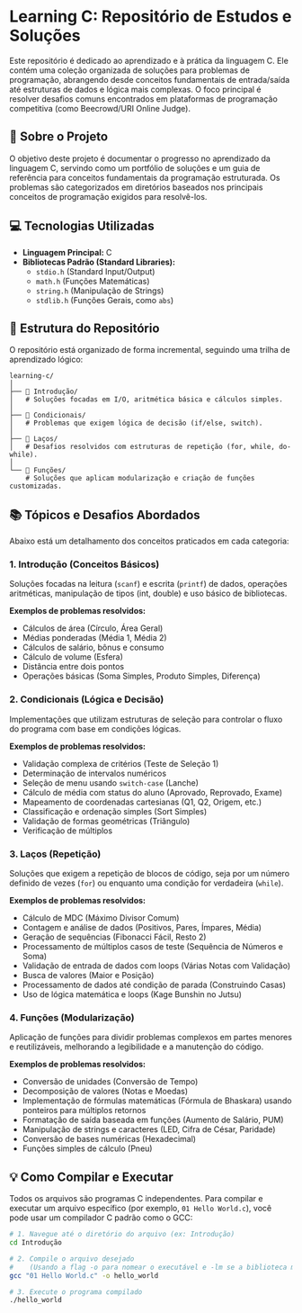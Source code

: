 # Learning C: Repositório de Estudos e Soluções

Este repositório é dedicado ao aprendizado e à prática da linguagem C. Ele contém uma coleção organizada de soluções para problemas de programação, abrangendo desde conceitos fundamentais de entrada/saída até estruturas de dados e lógica mais complexas. O foco principal é resolver desafios comuns encontrados em plataformas de programação competitiva (como Beecrowd/URI Online Judge).

## 🚀 Sobre o Projeto

O objetivo deste projeto é documentar o progresso no aprendizado da linguagem C, servindo como um portfólio de soluções e um guia de referência para conceitos fundamentais da programação estruturada. Os problemas são categorizados em diretórios baseados nos principais conceitos de programação exigidos para resolvê-los.

## 💻 Tecnologias Utilizadas

* **Linguagem Principal:** C
* **Bibliotecas Padrão (Standard Libraries):**
    * `stdio.h` (Standard Input/Output)
    * `math.h` (Funções Matemáticas)
    * `string.h` (Manipulação de Strings)
    * `stdlib.h` (Funções Gerais, como `abs`)
 
## 📂 Estrutura do Repositório

O repositório está organizado de forma incremental, seguindo uma trilha de aprendizado lógico:

```
learning-c/
│
├── 📁 Introdução/
│   # Soluções focadas em I/O, aritmética básica e cálculos simples.
│
├── 📁 Condicionais/
│   # Problemas que exigem lógica de decisão (if/else, switch).
│
├── 📁 Laços/
│   # Desafios resolvidos com estruturas de repetição (for, while, do-while).
│
└── 📁 Funções/
    # Soluções que aplicam modularização e criação de funções customizadas.
```

## 📚 Tópicos e Desafios Abordados

Abaixo está um detalhamento dos conceitos praticados em cada categoria:

### 1. Introdução (Conceitos Básicos)

Soluções focadas na leitura (`scanf`) e escrita (`printf`) de dados, operações aritméticas, manipulação de tipos (int, double) e uso básico de bibliotecas.

**Exemplos de problemas resolvidos:**
* Cálculos de área (Círculo, Área Geral)
* Médias ponderadas (Média 1, Média 2)
* Cálculos de salário, bônus e consumo
* Cálculo de volume (Esfera)
* Distância entre dois pontos
* Operações básicas (Soma Simples, Produto Simples, Diferença)

### 2. Condicionais (Lógica e Decisão)

Implementações que utilizam estruturas de seleção para controlar o fluxo do programa com base em condições lógicas.

**Exemplos de problemas resolvidos:**
* Validação complexa de critérios (Teste de Seleção 1)
* Determinação de intervalos numéricos
* Seleção de menu usando `switch-case` (Lanche)
* Cálculo de média com status do aluno (Aprovado, Reprovado, Exame)
* Mapeamento de coordenadas cartesianas (Q1, Q2, Origem, etc.)
* Classificação e ordenação simples (Sort Simples)
* Validação de formas geométricas (Triângulo)
* Verificação de múltiplos

### 3. Laços (Repetição)

Soluções que exigem a repetição de blocos de código, seja por um número definido de vezes (`for`) ou enquanto uma condição for verdadeira (`while`).

**Exemplos de problemas resolvidos:**
* Cálculo de MDC (Máximo Divisor Comum)
* Contagem e análise de dados (Positivos, Pares, Ímpares, Média)
* Geração de sequências (Fibonacci Fácil, Resto 2)
* Processamento de múltiplos casos de teste (Sequência de Números e Soma)
* Validação de entrada de dados com loops (Várias Notas com Validação)
* Busca de valores (Maior e Posição)
* Processamento de dados até condição de parada (Construindo Casas)
* Uso de lógica matemática e loops (Kage Bunshin no Jutsu)

### 4. Funções (Modularização)

Aplicação de funções para dividir problemas complexos em partes menores e reutilizáveis, melhorando a legibilidade e a manutenção do código.

**Exemplos de problemas resolvidos:**
* Conversão de unidades (Conversão de Tempo)
* Decomposição de valores (Notas e Moedas)
* Implementação de fórmulas matemáticas (Fórmula de Bhaskara) usando ponteiros para múltiplos retornos
* Formatação de saída baseada em funções (Aumento de Salário, PUM)
* Manipulação de strings e caracteres (LED, Cifra de César, Paridade)
* Conversão de bases numéricas (Hexadecimal)
* Funções simples de cálculo (Pneu)

## 💡 Como Compilar e Executar

Todos os arquivos são programas C independentes. Para compilar e executar um arquivo específico (por exemplo, `01 Hello World.c`), você pode usar um compilador C padrão como o GCC:

```bash
# 1. Navegue até o diretório do arquivo (ex: Introdução)
cd Introdução

# 2. Compile o arquivo desejado
#    (Usando a flag -o para nomear o executável e -lm se a biblioteca math.h for necessária)
gcc "01 Hello World.c" -o hello_world

# 3. Execute o programa compilado
./hello_world
